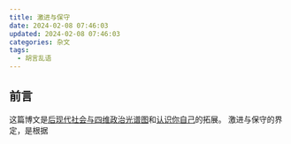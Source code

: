 ```yaml
---
title: 激进与保守
date: 2024-02-08 07:46:03
updated: 2024-02-08 07:46:03
categories: 杂文
tags:
  - 胡言乱语
---
```


## 前言
这篇博文是[后现代社会与四维政治光谱图]()和[认识你自己]()的拓展。
激进与保守的界定，是根据

